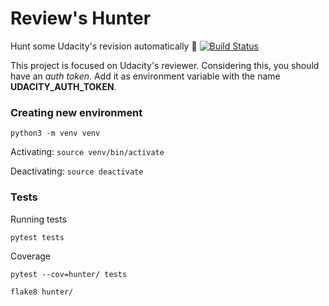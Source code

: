 # Review's Hunter

Hunt some Udacity's revision automatically 🔦 [![Build Status](https://travis-ci.org/anapaulagomes/review-hunter.svg?branch=master)](https://travis-ci.org/anapaulagomes/review-hunter)

This project is focused on Udacity's reviewer. Considering this, you should have an _auth token_.
Add it as environment variable with the name __UDACITY_AUTH_TOKEN__.

### Creating new environment

`python3 -m venv venv`

Activating: `source venv/bin/activate`

Deactivating: `source deactivate`

### Tests

Running tests

`pytest tests`

Coverage

`pytest --cov=hunter/ tests`

`flake8 hunter/`
